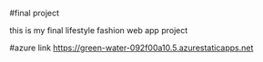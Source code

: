 #final project

this is my final lifestyle fashion web app project

#azure link https://green-water-092f00a10.5.azurestaticapps.net
